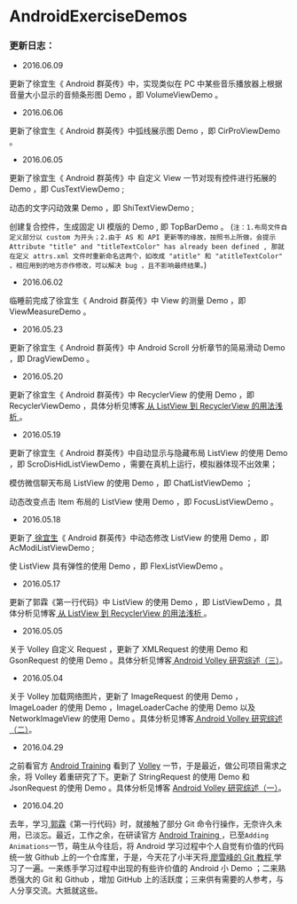 # AndroidExerciseDemos

### 更新日志：

- 2016.06.09

更新了徐宜生《 Android 群英传》中，实现类似在 PC 中某些音乐播放器上根据音量大小显示的音频条形图 Demo ，即 VolumeViewDemo 。

- 2016.06.06

更新了徐宜生《 Android 群英传》中弧线展示图 Demo ，即 CirProViewDemo 。

- 2016.06.05

更新了徐宜生《 Android 群英传》中 自定义 View 一节对现有控件进行拓展的 Demo ，即 CusTextViewDemo ;

动态的文字闪动效果 Demo ，即 ShiTextViewDemo ;

创建复合控件，生成固定 UI 模版的 Demo , 即 TopBarDemo 。
(`注：1.布局文件自定义部分以 custom 为开头；2.由于 AS 和 API 更新等的缘故，按照书上所做，会提示 Attribute "title" and "titleTextColor" has already been defined , 那就在定义 attrs.xml 文件时重新命名这两个，如改成 "atitle" 和 "atitleTextColor" ，相应用到的地方亦作修改，可以解决 bug ，且不影响最终结果。`)

- 2016.06.02

临睡前完成了徐宜生《 Android 群英传》中 View 的测量 Demo ，即 ViewMeasureDemo 。

- 2016.05.23

更新了徐宜生《 Android 群英传》中 Android Scroll 分析章节的简易滑动 Demo ，即 DragViewDemo 。

- 2016.05.20

更新了徐宜生《 Android 群英传》中 RecyclerView 的使用 Demo ，即 RecyclerViewDemo ，具体分析见博客[ 从 ListView 到 RecyclerView 的用法浅析 ](http://iamasoldier6.com/2016/05/21/从-ListView-到-RecyclerView-的用法浅析/)。

- 2016.05.19

更新了徐宜生《 Android 群英传》中自动显示与隐藏布局 ListView 的使用 Demo ，即 ScroDisHidListViewDemo ，需要在真机上运行，模拟器体现不出效果；

模仿微信聊天布局 ListView 的使用 Demo ，即 ChatListViewDemo ；

动态改变点击 Item 布局的 ListView 使用 Demo ，即 FocusListViewDemo 。

- 2016.05.18

更新了[ 徐宜生](https://github.com/xuyisheng)《 Android 群英传》中动态修改 ListView 的使用 Demo ，即 AcModiListViewDemo ; 

使 ListView 具有弹性的使用 Demo ，即 FlexListViewDemo 。

- 2016.05.17

更新了郭霖《第一行代码》中 ListView 的使用 Demo ，即 ListViewDemo ，具体分析见博客[ 从 ListView 到 RecyclerView 的用法浅析 ](http://iamasoldier6.com/2016/05/21/从-ListView-到-RecyclerView-的用法浅析/)。

- 2016.05.05

关于 Volley 自定义 Request ，更新了 XMLRequest 的使用 Demo 和 GsonRequest 的使用 Demo 。具体分析见博客[ Android Volley 研究综述（三）](http://iamasoldier6.com/2016/05/05/Android-Volley-研究综述（三）/)。

- 2016.05.04

关于 Volley 加载网络图片，更新了 ImageRequest 的使用 Demo ，ImageLoader 的使用 Demo ，ImageLoaderCache 的使用 Demo 以及 NetworkImageView 的使用 Demo 。具体分析见博客[ Android Volley 研究综述（二）](http://iamasoldier6.com/2016/05/04/Android-Volley-研究综述（二）/)。

- 2016.04.29

之前看官方 [Android Training](http://developer.android.com/training/index.html) 看到了 [Volley](http://developer.android.com/training/volley/index.html) 一节，于是最近，做公司项目需求之余，将 Volley 着重研究了下。更新了 StringRequest 的使用 Demo 和 JsonRequest 的使用 Demo 。具体分析见博客 [ Android Volley 研究综述（一）](http://iamasoldier6.com/2016/04/30/Android-Volley-研究综述（一）/)。

- 2016.04.20

去年，学习[ 郭霖](http://blog.csdn.net/guolin_blog)《第一行代码》时，就接触了部分 Git 命令行操作，无奈许久未用，已淡忘。最近，工作之余，在研读官方 [Android Training ](http://developer.android.com/training/index.html)，已至`Adding Animations`一节，萌生从今往后，将 Android 学习过程中个人自觉有价值的代码统一放 Github 上的一个仓库里，于是，今天花了小半天将[ 廖雪峰的 Git 教程 ](http://www.liaoxuefeng.com/wiki/0013739516305929606dd18361248578c67b8067c8c017b000)学习了一遍。一来练手学习过程中出现的有些许价值的 Android 小 Demo ；二来熟悉强大的 Git 和 Github ，增加 GitHub 上的活跃度；三来供有需要的人参考，与人分享交流。大抵就这些。




